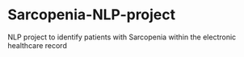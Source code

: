 # Sarcopenia-NLP-project
NLP project to identify patients with Sarcopenia within the electronic healthcare record
